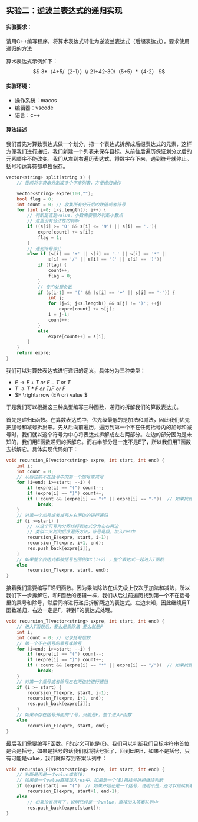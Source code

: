## 实验二：逆波兰表达式的递归实现

#### 实验要求：

请用C++编写程序，将算术表达式转化为逆波兰表达式（后缀表达式），要求使用递归的方法

算术表达式示例如下：
$$
3*（4+5/（2-1））\\
21+42-30/（5+5）*（4-2）
$$


#### 实验环境：

- 操作系统：macos
- 编辑器：vscode
- 语言：c++



#### 算法描述

我们首先对算数表达式做一个划分，把一个表达式拆解成后缀表达式的元素，这样方便我们进行递归。我们新建一个列表来保存目标。从前往后遍历保证划分之后的元素顺序不能改变。我们从左到右遍历表达式，将数字存下来，遇到符号就停止。括号和运算符都单独保存。

````c++
vector<string> split(string s) {
    // 提前将字符串分割成多个字串列表，方便递归操作

    vector<string> expre(100,"");
	bool flag = 0;
	int count = 0; // 收集所有分开后的数值或者符号
	for (int i=0; i<s.length(); i++) {
		// 判断是否是value，小数需要额外判断小数点
        // 这里没有合法性的判断
		if ((s[i] >= '0' && s[i] <= '9') || s[i] == '.'){
			expre[count] += s[i];
			flag = 1;
		}
		// 遇到符号停止
		else if (s[i] == '+' || s[i] == '-' || s[i] == '*' || 
                s[i] == '/' || s[i] == '(' || s[i] == ')'){
			if (flag) {
				count++;
				flag = 0;
			}
			// 专门处理负数
			if (s[i-1] == '(' && (s[i] == '+' || s[i] == '-')) {
				int j;
				for (j=i; j<s.length() && s[j] != ')'; ++j)
					expre[count] += s[j];
				i = j-1;
				count++;
			}
			else 
				expre[count++] = s[i];
		}
	}
	return expre;
}
````



我们可以对算数表达式进行递归的定义，具体分为三种类型：

- $E \rightarrow E+T\ or\ E-T\ or\ T$
- $T \rightarrow T*F\ or\ T/F\ or\ F$
- $F \rightarrow (E)\ or\ value $

于是我们可以根据这三种类型编写三种函数，递归的拆解我们的算数表达式。

首先是递归E函数。在算数表达式中，优先级最低的是加法和减法，因此我们优先把加号和减号拆出来。先从后向前遍历，遍历到第一个不在任何括号内的加号和减号时，我们就以这个符号为中心将表达式拆解成左右两部分。左边的部分因为是未知的，我们用E函数递归的拆解它。而右半部分是一定不是E了，所以我们用T函数去拆解它。具体实现代码如下：

```c++
void recursion_E(vector<string> expre, int start, int end) {
	int i;
	int count = 0;
	// 从后往前不在括号中的第一个加号或减号 
	for (i=end; i>=start; --i) {
		if (expre[i] == "(") count--;
		if (expre[i] == ")") count++;
		if (!count && (expre[i] == "+" || expre[i] == "-"))  // 如果找到，退出
            break;
	}
    // 对第一个加号或者减号左右两边的进行递归
	if (i >=start) {
        // 以这个符号为分界线将表达式分为左右两边
        // 类似二叉树的后序遍历方法，符号是根，加入res中
		recursion_E(expre, start, i-1); 
		recursion_T(expre, i+1, end);
        res.push_back(expre[i]);
	}
    // 如果整个表达式都被括号包围例如:(1+2) ，整个表达式一起进入T函数
	else 
        recursion_T(expre, start, end);
}
```

接着我们需要编写T递归函数。因为乘法除法在优先级上仅次于加法和减法，所以我们下一步拆解它。和E函数的逻辑一样，我们从后往前遍历找到第一个不在括号里的乘号和除号，然后同样进行递归拆解两边的表达式。左边未知，因此继续用T函数递归，右边一定是F，转到F的表达式处理。

````c++
void recursion_T(vector<string> expre, int start, int end) {
    // 进入T函数后，要么是乘除法 要么就是F
	int i;
	int count = 0; // 记录括号层数
	// 第一个不在括号的乘号或除号
	for (i=end; i>=start; --i) {
		if (expre[i] == "(") count--;
		if (expre[i] == ")") count++;
		if (!count && (expre[i] == "*" || expre[i] == "/"))  // 如果找到，退出
            break;
	}
    // 对第一个乘号或者除号左右两边的进行递归
	if (i >= start) {
		recursion_T(expre, start, i-1);
		recursion_F(expre, i+1, end);
        res.push_back(expre[i]);
	}
    // 如果不存在括号外面的*/号，只能是F，整个进入F函数
	else 
        recursion_F(expre, start, end);
}
````

最后我们需要编写F函数。F的定义可能是(E)。我们可以判断我们目标字符串首位是否是括号，如果是括号的话我们就将括号拆了，回到E递归，如果不是括号，只有可能是value，我们就保存到答案队列中：

````c++
void recursion_F(vector<string> expre, int start, int end) {
    // 判断是否是一个value或者(E)
    // 如果是一个value直接加入res中，如果是一个(E)把括号拆掉继续判断
	if (expre[start] == "(")  // 如果开始还是一个括号，说明不是，还可以继续拆解，因此继续递归。
        recursion_E(expre, start+1, end-1);
	else 
        // 如果没有括号了，说明已经是一个value，直接加入答案队列中
        res.push_back(expre[start]);
}	
````

